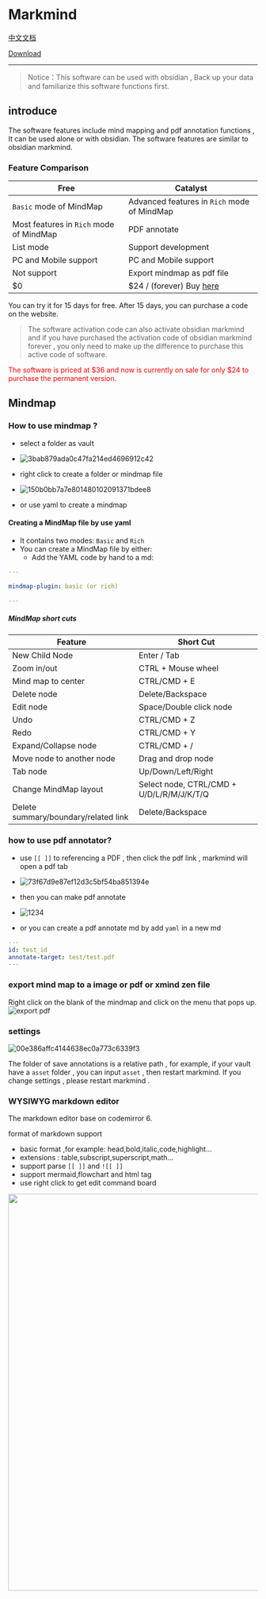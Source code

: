 # Markmind 

[中文文档](https://github.com/MarkMindCkm/MarkMind-ltd/blob/main/readme-zh.md)  

[Download](https://github.com/MarkMindCkm/MarkMind-ltd/releases)

---

> Notice：This software can be used with obsidian , Back up your data and familiarize this software functions first.

## introduce

The software features include mind mapping and pdf annotation functions , It can be used alone or with obsidian. The software features are similar to obsidian markmind.

### Feature Comparison

| Free                                     | Catalyst                                           |
| ---------------------------------------- | -------------------------------------------------- |
|  `Basic` mode of MindMap                 | Advanced features in `Rich` mode of MindMap        |
|  Most features in `Rich` mode of MindMap | PDF annotate                                       |
|  List mode                               | Support development                                |
|  PC and Mobile support                   | PC and Mobile support                              |
|  Not support                             | Export mindmap as pdf file                         |
|  $0                                      | $24 / (forever) Buy [here](https://www.MarkMind.net) |

You can try it for 15 days for free. After 15 days, you can purchase a code on the website.

> The software activation code can also activate obsidian markmind and if  you have purchased the activation code of obsidian markmind forever , you only need to make up the difference to purchase this active code of software.

<span style="color:red">The software is priced at $36 and now is currently on sale for only $24 to purchase the permanent version.</span>



## Mindmap
### How to use mindmap ?
- select a folder as vault
- ![3bab879ada0c47fa214ed4696912c42](https://github.com/MarkMindCkm/MarkMind-ltd/assets/18719494/77c924bc-d207-4cbd-bfbc-9345d2ca30e0)

- right click to create a folder or mindmap file
- ![150b0bb7a7e801480102091371bdee8](https://github.com/MarkMindCkm/MarkMind-ltd/assets/18719494/0c756e9d-800a-45ae-a2cf-7747c94d6d42)
- or use yaml to create a mindmap

#### Creating a MindMap file by use yaml

- It contains two modes: `Basic` and `Rich`
- You can create a MindMap file by either:
   - Add the YAML code by hand to a md:

```YAML
---

mindmap-plugin: basic (or rich)

---
```


##### MindMap short cuts

| Feature                               | Short Cut                                 |
| ------------------------------------- | ----------------------------------------- |
| New Child Node                        | Enter / Tab                                    |
| Zoom in/out                           | CTRL + Mouse wheel                        |
| Mind map to center                    | CTRL/CMD + E                              |
| Delete node                           | Delete/Backspace                          |
| Edit node                             | Space/Double click node                   |
| Undo                                  | CTRL/CMD + Z                              |
| Redo                                  | CTRL/CMD + Y                              |
| Expand/Collapse node                  | CTRL/CMD + /                              |
| Move node to another node             | Drag and drop node                        |
| Tab node                              | Up/Down/Left/Right                        |
| Change MindMap layout                 | Select node, CTRL/CMD + U/D/L/R/M/J/K/T/Q |
| Delete summary/boundary/related link  | Delete/Backspace                          |


### how to use pdf annotator?
- use `[[ ]]` to referencing  a PDF , then click the pdf link , markmind will open a pdf tab
- ![73f67d9e87ef12d3c5bf54ba851394e](https://github.com/MarkMindCkm/MarkMind-ltd/assets/18719494/7bde6722-2542-4577-8c72-5feb25a66f06)

- then you can make pdf annotate
- ![1234](https://github.com/MarkMindCkm/MarkMind-ltd/assets/18719494/5e17f947-4d95-43ef-934e-1dbd844582ab)

- or you can create a pdf annotate md by add `yaml` in a new md

```YAML
---
id: test_id
annotate-target: test/test.pdf
---
```

### export mind map to a image or pdf or xmind zen file

Right click on the blank  of the mindmap and click on the menu that pops up.
![export pdf](https://github.com/MarkMindCkm/MarkMind-ltd/assets/18719494/d37d9f67-667d-4cec-abf9-7eb7fcb305c6)


### settings
![00e386affc4144638ec0a773c6339f3](https://github.com/MarkMindCkm/MarkMind-ltd/assets/18719494/30c9f283-eb3f-4e8b-81e6-2baf6e6d81f3)

The folder of save annotations is a relative path , for example, if your vault have a `asset` folder , you can input `asset` , then restart markmind.
If you change settings , please restart markmind .


### WYSIWYG markdown editor 

The markdown editor base on codemirror 6.

format of markdown support
 - basic format ,for example: head,bold,italic,code,highlight...
 - extensions : table,subscript,superscript,math...
 - support parse `[[ ]]` and `![[ ]]`
 - support mermaid,flowchart and html tag
 - use right click to get edit command board

<img src ='https://github.com/MarkMindCkm/obsidian-markmind/assets/18719494/c31e468d-15fe-4dce-aab1-24c57d9b008d' width='800px'/>



